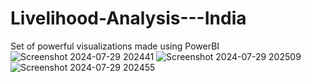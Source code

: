 # Livelihood-Analysis---India
Set of powerful visualizations made using PowerBI 
![Screenshot 2024-07-29 202441](https://github.com/user-attachments/assets/4f2f31a1-86c9-4ab4-83d1-9e6e32d5edb5)
![Screenshot 2024-07-29 202509](https://github.com/user-attachments/assets/0a805ad1-c889-4de5-97fd-21f505f1a8c7)
![Screenshot 2024-07-29 202455](https://github.com/user-attachments/assets/78325a09-7e7c-404d-b266-072d8b6ed55f)
